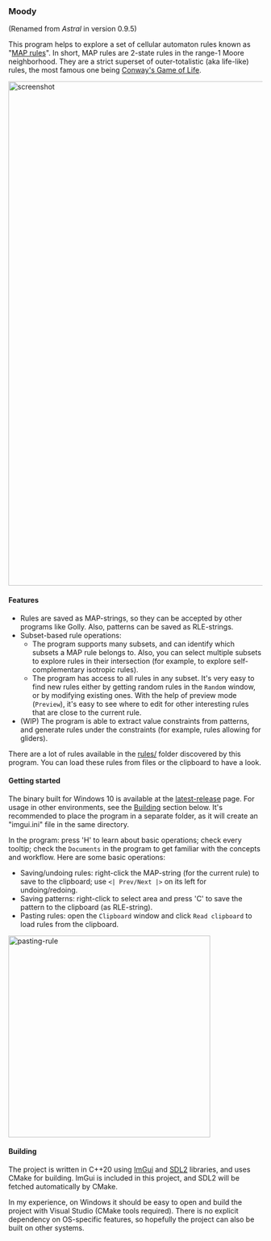 ### Moody
(Renamed from *Astral* in version 0.9.5)

This program helps to explore a set of cellular automaton rules known as "[MAP rules](https://golly.sourceforge.io/Help/Algorithms/QuickLife.html#map)". In short, MAP rules are 2-state rules in the range-1 Moore neighborhood. They are a strict superset of outer-totalistic (aka life-like) rules, the most famous one being [Conway's Game of Life](https://conwaylife.com/wiki/Conway%27s_Game_of_Life).

<img src="screenshot.gif" alt="screenshot" width=1000 />

#### Features
- Rules are saved as MAP-strings, so they can be accepted by other programs like Golly. Also, patterns can be saved as RLE-strings.
- Subset-based rule operations:
    - The program supports many subsets, and can identify which subsets a MAP rule belongs to. Also, you can select multiple subsets to explore rules in their intersection (for example, to explore self-complementary isotropic rules).
    - The program has access to all rules in any subset. It's very easy to find new rules either by getting random rules in the `Random` window, or by modifying existing ones. With the help of preview mode (`Preview`), it's easy to see where to edit for other interesting rules that are close to the current rule.
- (WIP) The program is able to extract value constraints from patterns, and generate rules under the constraints (for example, rules allowing for gliders).

There are a lot of rules available in the [rules/](rules) folder discovered by this program. You can load these rules from files or the clipboard to have a look.

#### Getting started
The binary built for Windows 10 is available at the [latest-release](../../releases/latest) page. For usage in other environments, see the [Building](#building) section below. It's recommended to place the program in a separate folder, as it will create an "imgui.ini" file in the same directory.

In the program: press 'H' to learn about basic operations; check every tooltip; check the `Documents` in the program to get familiar with the concepts and workflow. Here are some basic operations:
- Saving/undoing rules: right-click the MAP-string (for the current rule) to save to the clipboard; use `<| Prev/Next |>` on its left for undoing/redoing.
- Saving patterns: right-click to select area and press 'C' to save the pattern to the clipboard (as RLE-string).
- Pasting rules: open the `Clipboard` window and click `Read clipboard` to load rules from the clipboard.

<img src="pasting-rule.png" alt="pasting-rule" width="400" />

#### Building
The project is written in C++20 using [ImGui](https://github.com/ocornut/imgui) and [SDL2](https://github.com/libsdl-org/SDL) libraries, and uses CMake for building. ImGui is included in this project, and SDL2 will be fetched automatically by CMake.

In my experience, on Windows it should be easy to open and build the project with Visual Studio (CMake tools required). There is no explicit dependency on OS-specific features, so hopefully the project can also be built on other systems.
